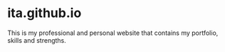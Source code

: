 # ita.github.io
This is my professional and personal website that contains my portfolio, skills and strengths.
